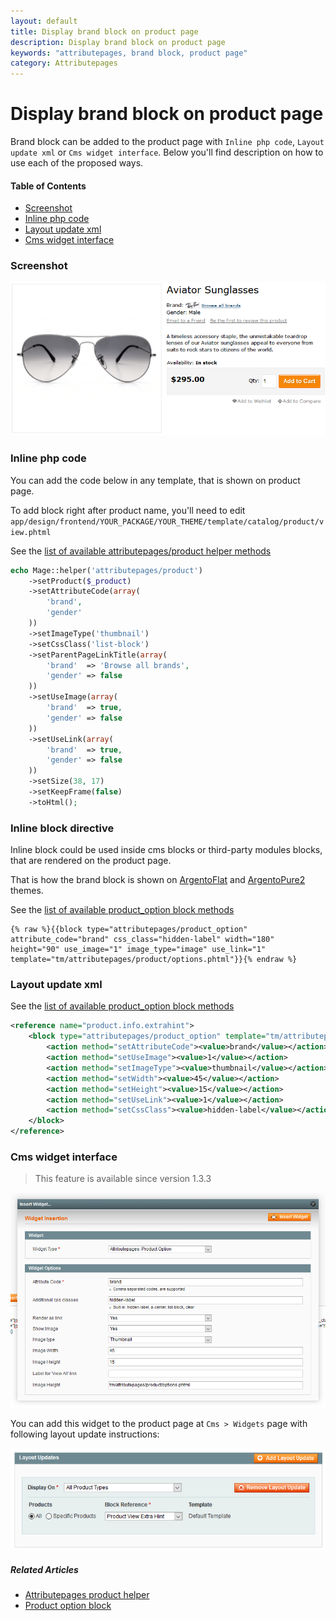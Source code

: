 ```yaml
---
layout: default
title: Display brand block on product page
description: Display brand block on product page
keywords: "attributepages, brand block, product page"
category: Attributepages
---
```


# Display brand block on product page

Brand block can be added to the product page with `Inline php code`,
`Layout update xml` or `Cms widget interface`. Below you'll find description
on how to use each of the proposed ways.

#### Table of Contents

- [Screenshot](#screenshot)
- [Inline php code](#inline-php-code)
- [Layout update xml](#layout-update-xml)
- [Cms widget interface](#cms-widget-interface)

### Screenshot

![Brand block on product page](/images/attributepages/use-cases/brand_block_on_product_page.png)

### Inline php code

You can add the code below in any template, that is shown on product page.

To add block right after product name, you'll need to edit
`app/design/frontend/YOUR_PACKAGE/YOUR_THEME/template/catalog/product/view.phtml`

See the [list of available attributepages/product helper methods][product_helper_methods]

```php
echo Mage::helper('attributepages/product')
    ->setProduct($_product)
    ->setAttributeCode(array(
        'brand',
        'gender'
    ))
    ->setImageType('thumbnail')
    ->setCssClass('list-block')
    ->setParentPageLinkTitle(array(
        'brand'  => 'Browse all brands',
        'gender' => false
    ))
    ->setUseImage(array(
        'brand'  => true,
        'gender' => false
    ))
    ->setUseLink(array(
        'brand'  => true,
        'gender' => false
    ))
    ->setSize(38, 17)
    ->setKeepFrame(false)
    ->toHtml();
```

### Inline block directive

Inline block could be used inside cms blocks or third-party modules blocks, that
are rendered on the product page.

That is how the brand block is shown on [ArgentoFlat](/argento/flat/#brand-logo-on-product-page) and
[ArgentoPure2](/argento/pure2/product-page/#brand-information) themes.

See the [list of available product_option block methods][product_option_block_methods]

```
{% raw %}{{block type="attributepages/product_option" attribute_code="brand" css_class="hidden-label" width="180" height="90" use_image="1" image_type="image" use_link="1" template="tm/attributepages/product/options.phtml"}}{% endraw %}
```

### Layout update xml

See the [list of available product_option block methods][product_option_block_methods]

```xml
<reference name="product.info.extrahint">
    <block type="attributepages/product_option" template="tm/attributepages/product/options.phtml" name="attributepage_brand">
        <action method="setAttributeCode"><value>brand</value></action>
        <action method="setUseImage"><value>1</value></action>
        <action method="setImageType"><value>thumbnail</value></action>
        <action method="setWidth"><value>45</value></action>
        <action method="setHeight"><value>15</value></action>
        <action method="setUseLink"><value>1</value></action>
        <action method="setCssClass"><value>hidden-label</value></action>
    </block>
</reference>
```

### Cms widget interface

> This feature is available since version 1.3.3

![Widget popup](/images/attributepages/widget.png)

You can add this widget to the product page at `Cms > Widgets` page with
following layout update instructions:

![Layout update instructions](/images/attributepages/cms_widget_layout_updates.png)

##### Related Articles
- [Attributepages product helper][product_helper]
- [Product option block][product_option_block]

[product_helper]: /extensions/attributepages/widgets-and-blocks/product-option-helper/ "'attributepages/product' helper"
[product_helper_methods]: /extensions/attributepages/widgets-and-blocks/product-option-helper/#helper-methods "List of available 'attributepages/product' helper methods"
[product_option_block]: /extensions/attributepages/widgets-and-blocks/product-option-block/ "'Product option' block"
[product_option_block_methods]: /extensions/attributepages/widgets-and-blocks/product-option-block/#block-methods "List of available 'Product option' methods"
